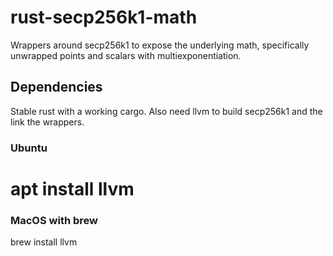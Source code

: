 # rust-secp256k1-math
Wrappers around secp256k1 to expose the underlying math, specifically unwrapped points and scalars with multiexponentiation.

## Dependencies
Stable rust with a working cargo.  Also need llvm to build secp256k1 and the link the wrappers.

### Ubuntu
# apt install llvm

### MacOS with brew
brew install llvm
